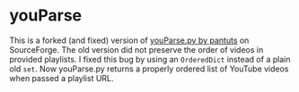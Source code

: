 # youParse
This is a forked (and fixed) version of [youParse.py by pantuts](https://sourceforge.net/projects/youparse) on SourceForge. The old version did not preserve the order of videos in provided playlists. I fixed this bug by using an ```OrderedDict``` instead of a plain old ```set```. Now youParse.py returns a properly ordered list of YouTube videos when passed a playlist URL.
